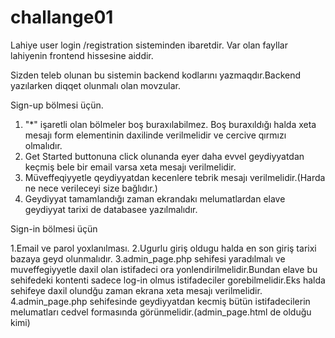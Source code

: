 # challange01

Lahiye  user login /registration sisteminden ibaretdir. Var olan fayllar lahiyenin frontend hissesine aiddir.

Sizden teleb olunan bu sistemin backend kodlarını yazmaqdır.Backend yazılarken diqqet olunmalı olan movzular.

 Sign-up bölmesi üçün.
 
 1. "*" işaretli olan bölmeler boş buraxılabilmez. Boş buraxıldığı halda xeta mesajı form elementinin daxilinde verilmelidir ve cercive qırmızı olmalıdır.
 2. Get Started buttonuna click olunanda eyer daha evvel geydiyyatdan keçmiş bele bir email varsa xeta mesajı verilmelidir.
 3. Müveffeqiyyetle qeydiyyatdan kecenlere tebrik mesajı verilmelidir.(Harda ne nece verileceyi size bağlıdır.)
 4. Geydiyyat tamamlandığı zaman ekrandakı melumatlardan elave geydiyyat tarixi de databasee yazılmalıdır.
 
Sign-in bölmesi üçün

1.Email ve parol yoxlanılması.
2.Ugurlu giriş oldugu halda en son giriş tarixi bazaya geyd olunmalıdır.
3.admin_page.php sehifesi yaradılmalı ve muveffegiyyetle daxil olan istifadeci ora yonlendirilmelidir.Bundan elave bu sehifedeki kontenti sadece log-in olmus istifadeciler gorebilmelidir.Eks halda sehifeye daxil olundğu zaman ekrana xeta mesajı verilmelidir.
4.admin_page.php sehifesinde geydiyyatdan kecmiş bütün istifadecilerin melumatları cedvel formasında görünmelidir.(admin_page.html de olduğu kimi)

 


